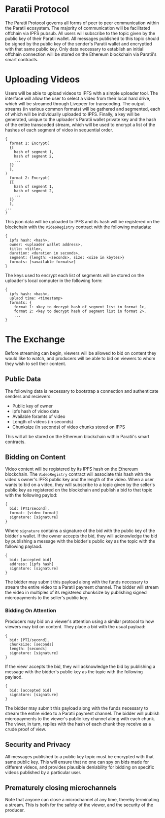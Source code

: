# Paratii Protocol
The Paratii Protocol governs all forms of peer to peer communication within the Paratii ecosystem. The majority of communication will be facilitated offchain via IPFS pubsub. All users will subscribe to the topic given by the public key of their Paratii wallet. All messages published to this topic should be signed by the public key of the sender's Paratii wallet and encryptied with that same public key. Only data necessary to establish an initial offchain connection will be stored on the Ethereum blockchain via Paratii's smart contracts.

# Uploading Videos
Users will be able to upload videos to IPFS with a simple uploader tool. The interface will allow the user to select a video from their local hard drive, which will be streamed through Livepeer for transcoding. The output streams (in various common formats) will be gathered and segmented, each of which will be individually uploaded to IPFS. Finally, a key will be generated, unique to the uploader's Paratii wallet private key and the hash of the entire transcoded stream, which will be used to encrypt a list of the hashes of each segment of video in sequential order.

```
{
  format 1: Encrypt(
  {[
    hash of segment 1,
    hash of segment 2,
    ...
  ]}
  ),
)
  format 2: Encrypt(
  {[
    hash of segment 1,
    hash of segment 2,
    ...
  ]}
  ),
...
}
```

This json data will be uploaded to IPFS and its hash will be registered on the blockchain with the `VideoRegistry` contract with the following metadata:

```
{
  ipfs hash: <hash>,
  owner: <uploader wallet address>,
  title: <title>,
  duration: <duration in seconds>,
  segment: {length: <seconds>, size: <size in kbytes>}
  formats: [<available formats>]
}
```

The keys used to encrypt each list of segments will be stored on the uploader's local computer in the following form:

```
{
  ipfs hash: <hash>,
  uplaod time: <timestamp>
  formats: {
    format 1: <key to decrypt hash of segment list in format 1>,
    format 2: <key to decrypt hash of segment list in format 2>,
    ...
}
```

# The Exchange
Before streaming can begin, viewers will be allowed to bid on content they would like to watch, and producers will be able to bid on viewers to whom they wish to sell their content.

## Public Data
The following data is necessary to bootstrap a connection and authenticate senders and recievers:
- Public key of owner
- ipfs hash of video data
- Available foramts of video
- Length of videos (in seconds)
- Chunksize (in seconds) of video chunks stored on IFPS

This will all be stored on the Ethereum blockchain within Paratii's smart contracts.

## Bidding on Content
Video content will be registered by its IPFS hash on the Ethereum blockchain. The `VideoRegistry` contract will associate this hash with the video's owner's IPFS public key and the length of the video. When a user wants to bid on a video, they will subscribe to a topic given by the seller's public key as registered on the blockchain and publish a bid to that topic with the following paylod:

```
{
  bid: [PTI/second],
  format: [video format]
  signature: [signature]
}
```

Where `signature` contains a signature of the bid with the public key of the bidder's wallet. If the owner accepts the bid, they will acknowledge the bid by publishing a message with the bidder's public key as the topic with the following paylaod.

```
{
  bid: [accepted bid]
  address: [ipfs hash]
  signature: [signature]
}
```

The bidder may submit this payload along with the funds necessary to stream the entire video to a Paratii payment channel. The bidder will stream the video in multiples of its registered chunksize by publishing signed micropayments to the seller's public key.

### Bidding On Attention
Producers may bid on a viewer's attention using a similar protocol to how viewers may bid on content. They place a bid with the usual payload:

```
{
  bid: [PTI/second],
  chunksize: [seconds]
  length: [seconds]
  signature: [signature]
}
```
If the viewr accepts the bid, they will acknowledge the bid by publishing a message with the bidder's public key as the topic with the following paylaod.

```
{
  bid: [accepted bid]
  signature: [signature]
}
```

The bidder may submit this payload along with the funds necessary to stream the entire video to a Paratii payment channel. The bidder will publish micropayments to the viewer's public key channel along with each chunk. The viwer, in turn, replies with the hash of each chunk they receive as a crude proof of view. 

## Security and Privacy
All messages published to a public key topic must be encrypted with that same public key. This will ensure that no one can spy on bids made for different videos, and provides plausible deniability for bidding on specific videos published by a particular user.

## Prematurely closing microchannels
Note that anyone can close a microchannel at any time, thereby terminating a stream. This is both for the safety of the viewer, and the security of the producer.  

